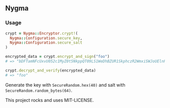 ## Nygma

### Usage

```ruby
crypt = Nygma::Encryptor.crypt!(
  Nygma::Configuration.secure_key,
  Nygma::Configuration.secure_salt
)

encrypted_data = crypt.encrypt_and_sign("foo")
# => "bDFTamNFcUxvU052c1MyZ0t5NkppQT09LS1WeDhBZUR1SkphczR2WmxiSWJoUElnPT0=--54f84c7f97986ab9b6afb74aea6e9b5b764cf6c1"

crypt.decrypt_and_verify(encrypted_data)
# => "foo"
```

Generate the key with `SecureRandom.hex(40)` and salt with `SecureRandom.random_bytes(64)`.

This project rocks and uses MIT-LICENSE.
